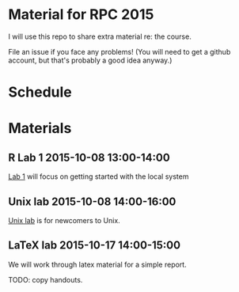 # Material for RPC 2015

I will use this repo to share extra material re: the course.

File an issue if you face any problems!  (You will need to get a
github account, but that's probably a good idea anyway.)


# Schedule


# Materials

##  R Lab 1 2015-10-08 13:00-14:00

[Lab 1](lab1.md) will focus on getting started with the local system

## Unix lab  2015-10-08 14:00-16:00

[Unix lab](unixlab.md) is for newcomers to Unix.


## LaTeX lab 2015-10-17 14:00-15:00

We will work through latex material for a simple report.

TODO: copy handouts.

